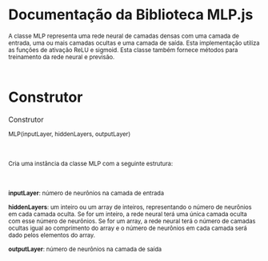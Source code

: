 # Documentação da Biblioteca MLP.js
<sub>A classe MLP representa uma rede neural de camadas densas com uma camada de entrada, uma ou mais camadas ocultas e uma camada de saída. Esta implementação utiliza as funções de ativação ReLU e sigmoid. Esta classe também fornece métodos para treinamento da rede neural e previsão.</sub>
</br></br>
<h1>Construtor</h1>
<p>Construtor</p>
<p><sub>MLP(inputLayer, hiddenLayers, outputLayer)</sub></p>
</br>
<p><sub>Cria uma instância da classe MLP com a seguinte estrutura:</sub></p>
</br>
<p><sub><strong>inputLayer</strong>: número de neurônios na camada de entrada</sub></p>
<p><sub><strong>hiddenLayers</strong>: um inteiro ou um array de inteiros, representando o número de neurônios em cada camada oculta. Se for um inteiro, a rede neural terá uma única camada oculta com esse número de neurônios. Se for um array, a rede neural terá o número de camadas ocultas igual ao comprimento do array e o número de neurônios em cada camada será dado pelos elementos do array.</sub></p>
<p><sub><strong>outputLayer</strong>: número de neurônios na camada de saída</sub></p>
</br></br>
